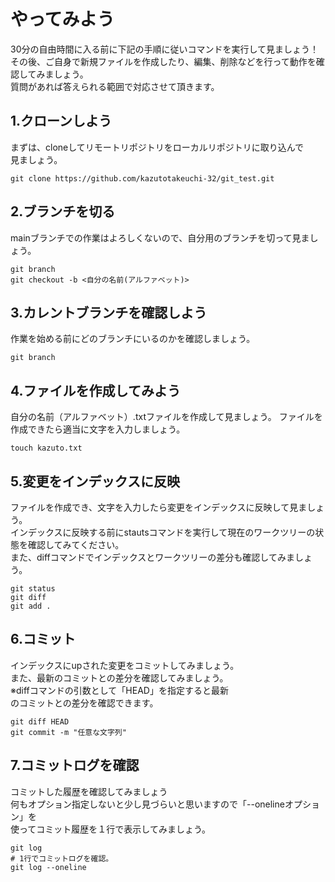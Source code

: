 # やってみよう
30分の自由時間に入る前に下記の手順に従いコマンドを実行して見ましょう！<br/>
その後、ご自身で新規ファイルを作成したり、編集、削除などを行って動作を確認してみましょう。<br/>
質問があれば答えられる範囲で対応させて頂きます。

## 1.クローンしよう
まずは、cloneしてリモートリポジトリをローカルリポジトリに取り込んで<br/>
見ましょう。

```
git clone https://github.com/kazutotakeuchi-32/git_test.git
```

## 2.ブランチを切る
mainブランチでの作業はよろしくないので、自分用のブランチを切って見ましょう。

```
git branch
git checkout -b <自分の名前(アルファベット)>
```

## 3.カレントブランチを確認しよう
作業を始める前にどのブランチにいるのかを確認しましょう。

```
git branch
```

## 4.ファイルを作成してみよう
自分の名前（アルファベット）.txtファイルを作成して見ましょう。
ファイルを作成できたら適当に文字を入力しましょう。

```
touch kazuto.txt
```

## 5.変更をインデックスに反映
ファイルを作成でき、文字を入力したら変更をインデックスに反映して見ましょう。<br/>
インデックスに反映する前にstautsコマンドを実行して現在のワークツリーの状態を確認してみてください。<br/>
また、diffコマンドでインデックスとワークツリーの差分も確認してみましょう。
```
git status 
git diff
git add .
```

## 6.コミット
インデックスにupされた変更をコミットしてみましょう。<br/>
また、最新のコミットとの差分を確認してみましょう。<br/>
※diffコマンドの引数として「HEAD」を指定すると最新<br/>
のコミットとの差分を確認できます。
```
git diff HEAD
git commit -m "任意な文字列"
```

## 7.コミットログを確認
コミットした履歴を確認してみましょう <br/>
何もオプション指定しないと少し見づらいと思いますので「--onelineオプション」を<br/>
使ってコミット履歴を１行で表示してみましょう。
```
git log
# 1行でコミットログを確認。
git log --oneline
```


